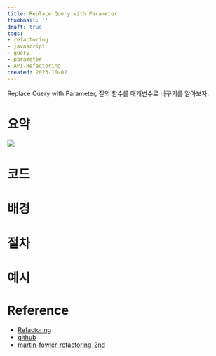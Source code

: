 ```yaml
---
title: Replace Query with Parameter
thumbnail: ''
draft: true
tags:
- refactoring
- javascript
- query
- parameter
- API-Refactoring
created: 2023-10-02
---
```


Replace Query with Parameter, 질의 함수를 매개변수로 바꾸기를 알아보자.

# 요약

![](Screen%20Shot%202023-10-02%20at%204.15.47%20PM.png)

# 코드

# 배경

# 절차

# 예시

# Reference

* [Refactoring](https://product.kyobobook.co.kr/detail/S000001810241)
* [github](https://github.com/WegraLee/Refactoring)
* [martin-fowler-refactoring-2nd](https://github.com/wickedwukong/martin-fowler-refactoring-2nd)
